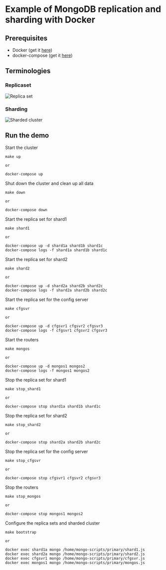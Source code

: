 # Example of MongoDB replication and sharding with Docker

## Prerequisites

+ Docker (get it [here](https://www.docker.com/get-started))
+ docker-compose (get it [here](https://docs.docker.com/compose/install/))

## Terminologies

### Replicaset
![Replica set](https://docs.mongodb.com/manual/_images/replica-set-read-write-operations-primary.bakedsvg.svg)

### Sharding
![Sharded cluster](https://docs.mongodb.com/manual/_images/sharded-cluster-production-architecture.bakedsvg.svg)

## Run the demo

Start the cluster
```
make up

or

docker-compose up
```

Shut down the cluster and clean up all data
```
make down

or

docker-compose down
```

Start the replica set for shard1
```
make shard1

or

docker-compose up -d shard1a shard1b shard1c
docker-compose logs -f shard1a shard1b shard1c
```


Start the replica set for shard2
```
make shard2

or

docker-compose up -d shard2a shard2b shard2c
docker-compose logs -f shard2a shard2b shard2c
```

Start the replica set for the config server
```
make cfgsvr

or

docker-compose up -d cfgsvr1 cfgsvr2 cfgsvr3
docker-compose logs -f cfgsvr1 cfgsvr2 cfgsvr3
```

Start the routers
```
make mongos

or

docker-compose up -d mongos1 mongos2
docker-compose logs -f mongos1 mongos2
```

Stop the replica set for shard1
```
make stop_shard1

or

docker-compose stop shard1a shard1b shard1c
```

Stop the replica set for shard2
```
make stop_shard2

or

docker-compose stop shard2a shard2b shard2c
```

Stop the replica set for the config server
```
make stop_cfgsvr

or

docker-compose stop cfgsvr1 cfgsvr2 cfgsvr3
```

Stop the routers
```
make stop_mongos

or

docker-compose stop mongos1 mongos2
```

Configure the replica sets and sharded cluster
```
make bootstrap

or

docker exec shard1a mongo /home/mongo-scripts/primary/shard1.js
docker exec shard2a mongo /home/mongo-scripts/primary/shard2.js
docker exec cfgsvr1 mongo /home/mongo-scripts/primary/cfgsvr.js
docker exec mongos1 mongo /home/mongo-scripts/primary/mongos.js
```
